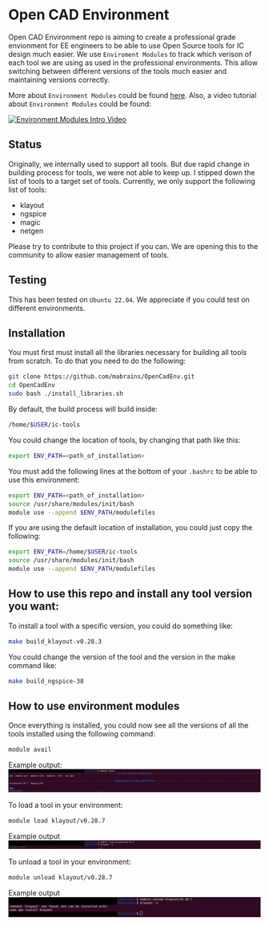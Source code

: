 # Open CAD Environment

Open CAD Environment repo is aiming to create a professional grade envionment for EE engineers to be able to use Open Source tools for IC design much easier. We use `Enviroment Modules` to track which verison of each tool we are using as used in the professional environments. This allow switching between different versions of the tools much easier and maintaining versions correctly.

More about `Environment Modules` could be found [here](https://modules.readthedocs.io/en/latest/).
Also, a video tutorial about `Environment Modules` could be found:

[![Environment Modules Intro Video](https://img.youtube.com/vi/0m72ogpnH-s/0.jpg)](https://www.youtube.com/watch?v=0m72ogpnH-s)


## Status
Originally, we internally used to support all tools. But due rapid change in building process for tools, we were not able to keep up. I stipped down the list of tools to a target set of tools. Currently, we only support the following list of tools:
- klayout
- ngspice
- magic
- netgen

Please try to contribute to this project if you can. We are opening this to the community to allow easier management of tools.

## Testing
This has been tested on `Ubuntu 22.04`. We appreciate if you could test on different environments.

## Installation
You must first must install all the libraries necessary for building all tools from scratch. To do that you need to do the following:
```bash
git clone https://github.com/mabrains/OpenCadEnv.git
cd OpenCadEnv
sudo bash ./install_libraries.sh
```

By default, the build process will build inside:
```bash
/home/$USER/ic-tools
``` 

You could change the location of tools, by changing that path like this:
```bash
export ENV_PATH=<path_of_installation>
```

You must add the following lines at the bottom of your `.bashrc` to be able to use this environment:
```bash
export ENV_PATH=<path_of_installation>
source /usr/share/modules/init/bash
module use --append $ENV_PATH/modulefiles
```

If you are using the default location of installation, you could just copy the following:
```bash
export ENV_PATH=/home/$USER/ic-tools
source /usr/share/modules/init/bash
module use --append $ENV_PATH/modulefiles
```

## How to use this repo and install any tool version you want:
To install a tool with a specific version, you could do something like:
```bash
make build_klayout-v0.28.3
```

You could change the version of the tool and the version in the make command like:
```bash
make build_ngspice-38
```

## How to use environment modules
Once everything is installed, you could now see all the versions of all the tools installed using the following command:
```bash
module avail
```

Example output:
![module avail output](./images/module_avail.png?raw=true)

To load a tool in your environment:
```bash
module load klayout/v0.28.7
```

Example output
![module avail output](./images/module_load.png?raw=true)


To unload a tool in your environment:
```bash
module unload klayout/v0.28.7
```

Example output
![module avail output](./images/module_unload.png?raw=true)


